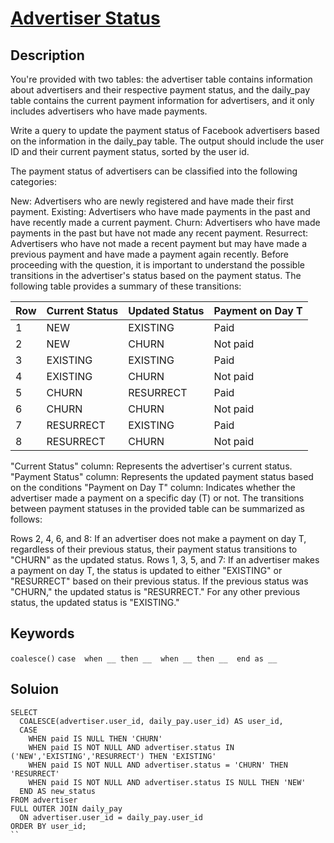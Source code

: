 # [Advertiser Status](https://datalemur.com/questions/updated-status)

## Description 
You're provided with two tables: the advertiser table contains information about advertisers and their respective payment status, and the daily_pay table contains the current payment information for advertisers, and it only includes advertisers who have made payments.

Write a query to update the payment status of Facebook advertisers based on the information in the daily_pay table. The output should include the user ID and their current payment status, sorted by the user id.

The payment status of advertisers can be classified into the following categories:

New: Advertisers who are newly registered and have made their first payment.
Existing: Advertisers who have made payments in the past and have recently made a current payment.
Churn: Advertisers who have made payments in the past but have not made any recent payment.
Resurrect: Advertisers who have not made a recent payment but may have made a previous payment and have made a payment again recently.
Before proceeding with the question, it is important to understand the possible transitions in the advertiser's status based on the payment status. The following table provides a summary of these transitions:

| Row | Current Status | Updated Status | Payment on Day T |
|-----|-------|------|---------------|
| 1 | NEW | EXISTING | Paid |
| 2 | NEW | CHURN | Not paid |
| 3 | EXISTING | EXISTING | Paid |
| 4 | EXISTING | CHURN | Not paid |
| 5 | CHURN | RESURRECT | Paid |
| 6 | CHURN | CHURN | Not paid |
| 7 | RESURRECT | EXISTING | Paid |
| 8 | RESURRECT | CHURN | Not paid |

"Current Status" column: Represents the advertiser's current status.
"Payment Status" column: Represents the updated payment status based on the conditions
"Payment on Day T" column: Indicates whether the advertiser made a payment on a specific day (T) or not.
The transitions between payment statuses in the provided table can be summarized as follows:

Rows 2, 4, 6, and 8: If an advertiser does not make a payment on day T, regardless of their previous status, their payment status transitions to "CHURN" as the updated status.
Rows 1, 3, 5, and 7: If an advertiser makes a payment on day T, the status is updated to either "EXISTING" or "RESURRECT" based on their previous status. If the previous status was "CHURN," the updated status is "RESURRECT." For any other previous status, the updated status is "EXISTING."

## Keywords
`coalesce()` 
`case 
    when __ then __ 
    when __ then __ 
 end as __`  

## Soluion
```
SELECT 
  COALESCE(advertiser.user_id, daily_pay.user_id) AS user_id,
  CASE 
    WHEN paid IS NULL THEN 'CHURN' 
    WHEN paid IS NOT NULL AND advertiser.status IN ('NEW','EXISTING','RESURRECT') THEN 'EXISTING'
    WHEN paid IS NOT NULL AND advertiser.status = 'CHURN' THEN 'RESURRECT'
    WHEN paid IS NOT NULL AND advertiser.status IS NULL THEN 'NEW'
  END AS new_status
FROM advertiser
FULL OUTER JOIN daily_pay
  ON advertiser.user_id = daily_pay.user_id
ORDER BY user_id;
``